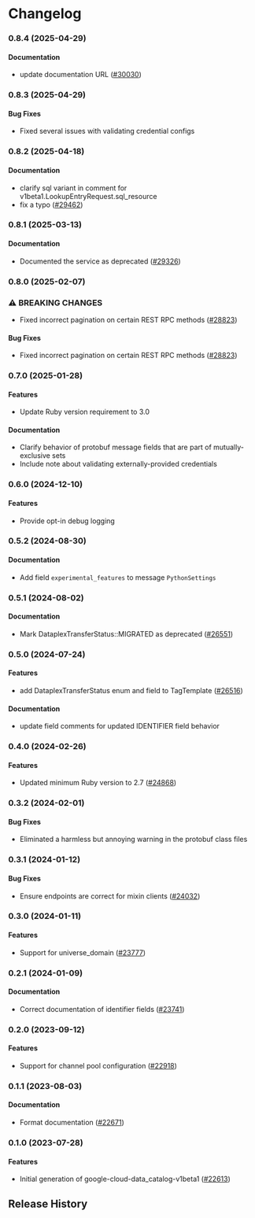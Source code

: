 # Changelog

### 0.8.4 (2025-04-29)

#### Documentation

* update documentation URL ([#30030](https://github.com/googleapis/google-cloud-ruby/issues/30030)) 

### 0.8.3 (2025-04-29)

#### Bug Fixes

* Fixed several issues with validating credential configs 

### 0.8.2 (2025-04-18)

#### Documentation

* clarify sql variant in comment for v1beta1.LookupEntryRequest.sql_resource 
* fix a typo ([#29462](https://github.com/googleapis/google-cloud-ruby/issues/29462)) 

### 0.8.1 (2025-03-13)

#### Documentation

* Documented the service as deprecated ([#29326](https://github.com/googleapis/google-cloud-ruby/issues/29326)) 

### 0.8.0 (2025-02-07)

### ⚠ BREAKING CHANGES

* Fixed incorrect pagination on certain REST RPC methods ([#28823](https://github.com/googleapis/google-cloud-ruby/issues/28823))

#### Bug Fixes

* Fixed incorrect pagination on certain REST RPC methods ([#28823](https://github.com/googleapis/google-cloud-ruby/issues/28823)) 

### 0.7.0 (2025-01-28)

#### Features

* Update Ruby version requirement to 3.0 
#### Documentation

* Clarify behavior of protobuf message fields that are part of mutually-exclusive sets 
* Include note about validating externally-provided credentials 

### 0.6.0 (2024-12-10)

#### Features

* Provide opt-in debug logging 

### 0.5.2 (2024-08-30)

#### Documentation

* Add field `experimental_features` to message `PythonSettings` 

### 0.5.1 (2024-08-02)

#### Documentation

* Mark DataplexTransferStatus::MIGRATED as deprecated ([#26551](https://github.com/googleapis/google-cloud-ruby/issues/26551)) 

### 0.5.0 (2024-07-24)

#### Features

* add DataplexTransferStatus enum and field to TagTemplate ([#26516](https://github.com/googleapis/google-cloud-ruby/issues/26516)) 
#### Documentation

* update field comments for updated IDENTIFIER field behavior 

### 0.4.0 (2024-02-26)

#### Features

* Updated minimum Ruby version to 2.7 ([#24868](https://github.com/googleapis/google-cloud-ruby/issues/24868)) 

### 0.3.2 (2024-02-01)

#### Bug Fixes

* Eliminated a harmless but annoying warning in the protobuf class files 

### 0.3.1 (2024-01-12)

#### Bug Fixes

* Ensure endpoints are correct for mixin clients ([#24032](https://github.com/googleapis/google-cloud-ruby/issues/24032)) 

### 0.3.0 (2024-01-11)

#### Features

* Support for universe_domain ([#23777](https://github.com/googleapis/google-cloud-ruby/issues/23777)) 

### 0.2.1 (2024-01-09)

#### Documentation

* Correct documentation of identifier fields ([#23741](https://github.com/googleapis/google-cloud-ruby/issues/23741)) 

### 0.2.0 (2023-09-12)

#### Features

* Support for channel pool configuration ([#22918](https://github.com/googleapis/google-cloud-ruby/issues/22918)) 

### 0.1.1 (2023-08-03)

#### Documentation

* Format documentation ([#22671](https://github.com/googleapis/google-cloud-ruby/issues/22671)) 

### 0.1.0 (2023-07-28)

#### Features

* Initial generation of google-cloud-data_catalog-v1beta1 ([#22613](https://github.com/googleapis/google-cloud-ruby/issues/22613)) 

## Release History
